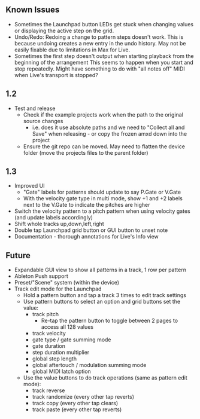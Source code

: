 ## Known Issues
- Sometimes the Launchpad button LEDs get stuck when changing values or displaying the active step on the grid.
- Undo/Redo: Redoing a change to pattern steps doesn't work.
  This is because undoing creates a new entry in the undo history.
  May not be easily fixable due to limitations in Max for Live.
- Sometimes the first step doesn't output when starting playback from the beginning of the arrangement
  This seems to happen when you start and stop repeatedly. Might have something to do with "all notes off" MIDI when
  Live's transport is stopped?

## 1.2
- Test and release
  - Check if the example projects work when the path to the original source changes
    - i.e. does it use absolute paths and we need to "Collect all and Save" when releasing - or copy the frozen amxd down into the project
  - Ensure the git repo can be moved. May need to flatten the device folder (move the projects files to the parent folder)

## 1.3
- Improved UI
  - "Gate" labels for patterns should update to say P.Gate or V.Gate
  - With the velocity gate type in multi mode, show +1 and +2 labels next to the V.Gate to indicate the pitches are higher
- Switch the velocity pattern to a pitch pattern when using velocity gates (and update labels accordingly)
- Shift whole tracks up,down,left,right
- Double tap Launchpad grid button or GUI button to unset note
- Documentation - thorough annotations for Live's Info view

## Future
- Expandable GUI view to show all patterns in a track, 1 row per pattern
- Ableton Push support
- Preset/"Scene" system (within the device)
- Track edit mode for the Launchpad
  - Hold a pattern button and tap a track 3 times to edit track settings
  - Use pattern buttons to select an option and grid buttons set the value:
    - track pitch
      - Re-tap the pattern button to toggle between 2 pages to access all 128 values
    - track velocity
    - gate type / gate summing mode
    - gate duration
    - step duration multiplier
    - global step length
    - global aftertouch / modulation summing mode
    - global MIDI latch option
  - Use the value buttons to do track operations (same as pattern edit mode):
    - track reverse
    - track randomize (every other tap reverts)
    - track copy (every other tap clears)
    - track paste  (every other tap reverts)
